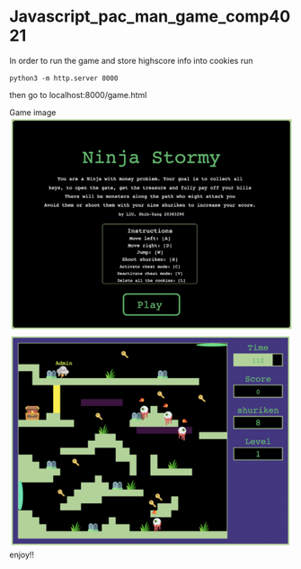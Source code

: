 # Javascript_pac_man_game_comp4021

In order to run the game and store highscore info into cookies run 
```
python3 -m http.server 8000
```
then go to localhost:8000/game.html

Game image
![Alt text](resources/Play1.png?raw=true "Title")
![Alt text](resources/Play2.png?raw=true "Title")
enjoy!!

